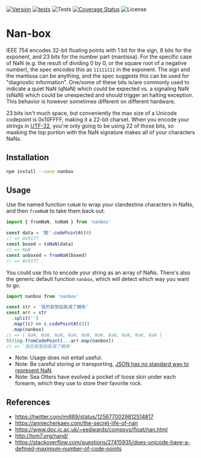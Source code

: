 [![Version](https://img.shields.io/npm/v/nanbox)](https://www.npmjs.com/package/nanbox)
[![tests](https://github.com/philihp/nanbox/actions/workflows/tests.yml/badge.svg?branch=main)](https://github.com/philihp/nanbox/actions/workflows/tests.yml)
![Tests](https://github.com/philihp/nanbox/workflows/tests/badge.svg)
[![Coverage Status](https://coveralls.io/repos/github/philihp/nanbox/badge.svg?branch=main&force=reload)](https://coveralls.io/github/philihp/nanbox?branch=main)
![License](https://img.shields.io/npm/l/nanbox)

# Nan-box

IEEE 754 encodes 32-bit floating points with 1 bit for the sign, 8 bits for the exponent, and 23 bits for the number part (mantissa). For the specific case of NaN (e.g. the result of dividing 0 by 0, or the square root of a negative number), the spec encodes this as `11111111` in the exponent. The sign and the mantissa can be anything, and the spec suggests this can be used for "diagnostic information". One/some of these bits is/are commonly used to indicate a quiet NaN (qNaN) which could be expected vs. a signaling NaN (sNaN) which could be unexpected and should trigger an halting exception. This behavior is however sometimes different on different hardware.

23 bits isn't much space, but conveniently the max size of a Unicode codepoint is 0x10FFFF, making it a 22-bit charset. When you encode your strings in [UTF-32](https://en.wikipedia.org/wiki/UTF-32), you're only going to be using 22 of those bits, so masking the top portion with the NaN signature makes all of your characters NaNs.

## Installation

```bash
npm install --save nanbox
```

## Usage

Use the named function `toNaN` to wrap your clandestine characters in NaNs, and then `fromNaN` to take them back out.

```javascript
import { fromNaN, toNaN } from 'nanbox'

const data = '酷'.codePointAt(0)
// => 0x9177
const boxed = toNaN(data)
// => NaN
const unboxed = fromNaN(boxed)
// => 0x9177
```

You could use this to encode your string as an array of NaNs. There's also the generic default function `nanbox`, which will detect which way you want to go.

```javascript
import nanbox from 'nanbox'

const str = '我的氣墊船裝滿了鰻魚'
const arr = str
  .split('')
  .map((c) => c.codePointAt(0))
  .map(nanbox)
// => [ NaN, NaN, NaN, NaN, NaN, NaN, NaN, NaN, NaN, NaN ]
String.fromCodePoint(...arr.map(nanbox))
// => '我的氣墊船裝滿了鰻魚'
```

- Note: Usage does not entail useful.
- Note: Be careful storing or transporting, [JSON has no standard way to represent NaN](https://stackoverflow.com/questions/1423081/json-left-out-infinity-and-nan-json-status-in-ecmascript).
- Note: Sea Otters have evolved a pocket of loose skin under each forearm, which they use to store their favorite rock.

## References

- https://twitter.com/im889/status/1256770029812514817
- https://anniecherkaev.com/the-secret-life-of-nan
- https://www.doc.ic.ac.uk/~eedwards/compsys/float/nan.html
- http://tom7.org/nand/
- https://stackoverflow.com/questions/27415935/does-unicode-have-a-defined-maximum-number-of-code-points
